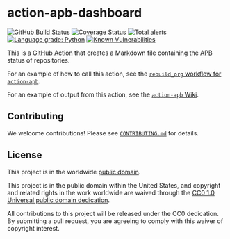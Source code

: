 # action-apb-dashboard #

[![GitHub Build Status](https://github.com/cisagov/action-apb-dashboard/workflows/build/badge.svg)](https://github.com/cisagov/action-apb-dashboard/actions)
[![Coverage Status](https://coveralls.io/repos/github/cisagov/action-apb-dashboard/badge.svg?branch=develop)](https://coveralls.io/github/cisagov/action-apb-dashboard?branch=develop)
[![Total alerts](https://img.shields.io/lgtm/alerts/g/cisagov/action-apb-dashboard.svg?logo=lgtm&logoWidth=18)](https://lgtm.com/projects/g/cisagov/action-apb-dashboard/alerts/)
[![Language grade: Python](https://img.shields.io/lgtm/grade/python/g/cisagov/action-apb-dashboard.svg?logo=lgtm&logoWidth=18)](https://lgtm.com/projects/g/cisagov/action-apb-dashboard/context:python)
[![Known Vulnerabilities](https://snyk.io/test/github/cisagov/action-apb-dashboard/develop/badge.svg)](https://snyk.io/test/github/cisagov/action-apb-dashboard)

This is a [GitHub Action](https://github.com/features/actions) that creates
a Markdown file containing the [APB](https://github.com/cisagov/action-apb)
status of repositories.

For an example of how to call this action, see the
[`rebuild_org` workflow for `action-apb`](https://github.com/cisagov/action-apb/blob/develop/.github/workflows/rebuild_org.yml).

For an example of output from this action, see the
[`action-apb` Wiki](https://github.com/cisagov/action-apb/wiki).

## Contributing ##

We welcome contributions!  Please see [`CONTRIBUTING.md`](CONTRIBUTING.md) for
details.

## License ##

This project is in the worldwide [public domain](LICENSE).

This project is in the public domain within the United States, and
copyright and related rights in the work worldwide are waived through
the [CC0 1.0 Universal public domain
dedication](https://creativecommons.org/publicdomain/zero/1.0/).

All contributions to this project will be released under the CC0
dedication. By submitting a pull request, you are agreeing to comply
with this waiver of copyright interest.
